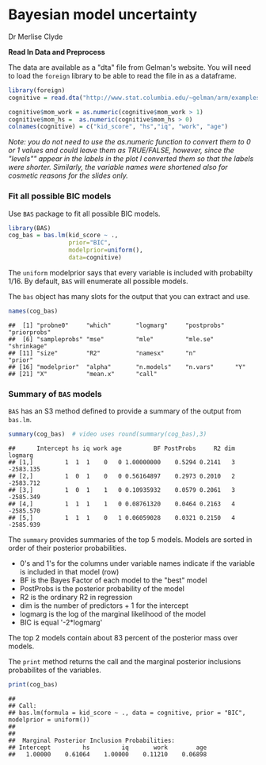Bayesian model uncertainty
================
Dr Merlise Clyde

**Read In Data and Preprocess**

The data are available as a "dta" file from Gelman's website. You will need to load the `foreign` library to be able to read the file in as a dataframe.

``` r
library(foreign)
cognitive = read.dta("http://www.stat.columbia.edu/~gelman/arm/examples/child.iq/kidiq.dta")

cognitive$mom_work = as.numeric(cognitive$mom_work > 1)
cognitive$mom_hs =  as.numeric(cognitive$mom_hs > 0)
colnames(cognitive) = c("kid_score", "hs","iq", "work", "age") 
```

*Note: you do not need to use the as.numeric function to convert them to 0 or 1 values and could leave them as TRUE/FALSE, however, since the "levels"" appear in the labels in the plot I converted them so that the labels were shorter. Similarly, the variable names were shortened also for cosmetic reasons for the slides only.*

### Fit all possible BIC models

Use `BAS` package to fit all possible BIC models.

``` r
library(BAS)
cog_bas = bas.lm(kid_score ~ ., 
                 prior="BIC", 
                 modelprior=uniform(),
                 data=cognitive)
```

The `uniform` modelprior says that every variable is included with probabilty 1/16. By default, `BAS` will enumerate all possible models.

The `bas` object has many slots for the output that you can extract and use.

``` r
names(cog_bas)
```

    ##  [1] "probne0"     "which"       "logmarg"     "postprobs"   "priorprobs" 
    ##  [6] "sampleprobs" "mse"         "mle"         "mle.se"      "shrinkage"  
    ## [11] "size"        "R2"          "namesx"      "n"           "prior"      
    ## [16] "modelprior"  "alpha"       "n.models"    "n.vars"      "Y"          
    ## [21] "X"           "mean.x"      "call"

### Summary of `BAS` models

`BAS` has an S3 method defined to provide a summary of the output from `bas.lm`.

``` r
summary(cog_bas)  # video uses round(summary(cog_bas),3)
```

    ##      Intercept hs iq work age         BF PostProbs     R2 dim   logmarg
    ## [1,]         1  1  1    0   0 1.00000000    0.5294 0.2141   3 -2583.135
    ## [2,]         1  0  1    0   0 0.56164897    0.2973 0.2010   2 -2583.712
    ## [3,]         1  0  1    1   0 0.10935932    0.0579 0.2061   3 -2585.349
    ## [4,]         1  1  1    1   0 0.08761320    0.0464 0.2163   4 -2585.570
    ## [5,]         1  1  1    0   1 0.06059028    0.0321 0.2150   4 -2585.939

The `summary` provides summaries of the top 5 models. Models are sorted in order of their posterior probabilities.

-   0's and 1's for the columns under variable names indicate if the variable is included in that model (row)
-   BF is the Bayes Factor of each model to the "best" model
-   PostProbs is the posterior probability of the model
-   R2 is the ordinary R2 in regression
-   dim is the number of predictors + 1 for the intercept
-   logmarg is the log of the marginal likelihood of the model
-   BIC is equal '-2\*logmarg'

The top 2 models contain about 83 percent of the posterior mass over models.

The `print` method returns the call and the marginal posterior inclusions probabilites of the variables.

``` r
print(cog_bas)
```

    ## 
    ## Call:
    ## bas.lm(formula = kid_score ~ ., data = cognitive, prior = "BIC",     modelprior = uniform())
    ## 
    ## 
    ##  Marginal Posterior Inclusion Probabilities: 
    ## Intercept         hs         iq       work        age  
    ##   1.00000    0.61064    1.00000    0.11210    0.06898
